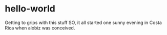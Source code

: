 # hello-world
Getting to grips with this stuff
SO, it all started one sunny evening in Costa Rica when alobiz was conceived.
